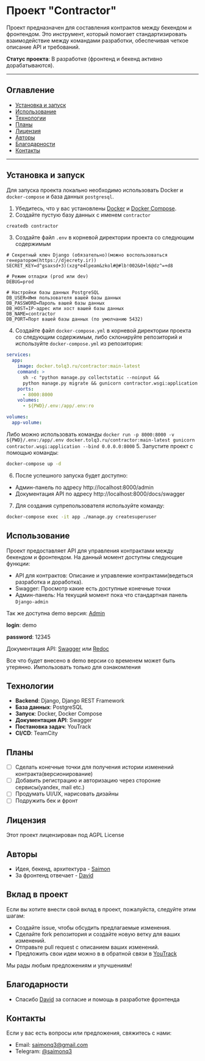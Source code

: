 # Проект "Contractor"

Проект предназначен для составления контрактов между бекендом и фронтендом. Это инструмент, который помогает стандартизировать взаимодействие между командами разработки, обеспечивая четкое описание API и требований.

**Статус проекта**: В разработке (фронтенд и бекенд активно дорабатываются).

---

## Оглавление

- [Установка и запуск](#установка-и-запуск)
- [Использование](#использование)
- [Технологии](#технологии)
- [Планы](#планы)
- [Лицензия](#лицензия)
- [Авторы](#авторы)
- [Благодарности](#благодарности)
- [Контакты](#контакты)

---

## Установка и запуск

Для запуска проекта локально необходимо использовать Docker и `docker-compose` и база данных `postgresql`.

1. Убедитесь, что у вас установлены [Docker](https://docs.docker.com/get-docker/) и [Docker Compose](https://docs.docker.com/compose/install/).
2. Создайте пустую базу данных с именем `contractor`
```bash
createdb contractor
```
3. Создайте файл `.env`  в корневой директории проекта со следующим содержимым
```dotenv
# Секретный ключ Django (обязательно)(можно воспользоваться генератором(https://djecrety.ir))
SECRET_KEY=d^gsaxsd+3)(xzg*e4lpeam&zkol#@#lb!002&0+l6@dz^=+d8

# Режим отладки (prod или dev)
DEBUG=prod

# Настройки базы данных PostgreSQL
DB_USER=Имя пользователя вашей базы данных
DB_PASSWORD=Пароль вашей базы данных
DB_HOST=IP-адрес или хост вашей базы данных
DB_NAME=contractor
DB_PORT=Порт вашей базы данных (по умолчанию 5432)
```
4. Создайте файл `docker-compose.yml` в корневой директории проекта со следующим содержимым,
либо склонируйте репозиторий и используйте `docker-compose.yml` из репозитория:

```yaml
services:
  app:
    image: docker.tolq3.ru/contractor:main-latest
    command: >
      sh -c "python manage.py collectstatic --noinput && 
      python manage.py migrate && gunicorn contractor.wsgi:application --bind 0.0.0.0:8000"
    ports:
      - 8000:8000
    volumes:
      - ${PWD}/.env:/app/.env:ro

volumes:
  app-volume:
```
Либо можно использовать команды ```docker run -p 8000:8000 -v ${PWD}/.env:/app/.env docker.tolq3.ru/contractor:main-latest gunicorn contractor.wsgi:application --bind 0.0.0.0:8000```
5. Запустите проект с помощью команды:
```bash 
docker-compose up -d
```
6. После успешного запуска будет доступно:
 - Админ-панель по адресу http://localhost:8000/admin
 - Документация API по адресу http://localhost:8000/docs/swagger

7. Для создания супрепользователя используйте команду:
```bash
docker-compose exec -it app ./manage.py createsuperuser
```

## Использование

Проект предоставляет API для управления контрактами между бекендом и фронтендом. На данный момент доступны следующие функции:

- API для контрактов: Описание и управление контрактами(ведеться разработка и доработка).
- Swagger: Просмотр какие есть доступные конечные точки
- Админ-панель: На текущий момент пока что стандартная панель `Django-admin`

Так же доступна demo версия: [Admin](https://contractor.tolq3.ru/admin)

**login**: demo

**password**: 12345


Документация API: [Swagger](https://contractor.tolq3.ru/docs/swagger/) или [Redoc](https://contractor.tolq3.ru/docs/redoc/) 

Все что будет внесено в demo версии со временем может быть утерянно. Импользовать только для ознакомления

## Технологии

- **Backend**: Django, Django REST Framework
- **База данных**: PostgreSQL
- **Запуск**: Docker, Docker Compose
- **Документация API**: Swagger
- **Постановка задач**: YouTrack
- **CI/CD**: TeamCity

## Планы

* [ ] Сделать конечные точки для получения истории изменений контракта(версионирование)
* [ ] Добавить регистрацию и авторизацию через стороние сервисы(yandex, mail etc.)
* [ ] Продумать UI/UX, нарисовать дизайны
* [ ] Подружить бек и фронт

## Лицензия

Этот проект лицензирован под AGPL License

## Авторы

- Идея, бекенд, архитектура  - [Saimon](https://github.com/saimonq3)
- За фронтенд отвечает - [David](https://github.com/DAVIDhaker)

## Вклад в проект

Если вы хотите внести свой вклад в проект, пожалуйста, следуйте этим шагам:

- Создайте issue, чтобы обсудить предлагаемые изменения.
- Сделайте fork репозитория и создайте новую ветку для ваших изменений.
- Отправьте pull request с описанием ваших изменений.
- Предложить свои идеи можно в в обратной связи в [YouTrack](https://yt.tolq3.ru/form/4caa593a-d6c0-4f00-beac-1f394f8719fc)


Мы рады любым предложениям и улучшениям!

## Благодарности

- Спасибо [David](https://github.com/DAVIDhaker) за согласие и помощь в разработке фронтенда

## Контакты

Если у вас есть вопросы или предложения, свяжитесь с нами:

- Email: [saimonq3@gmail.com](mailto:saimonq3@gmail.com)
- Telegram: [@saimonq3](https://t.me/saimonq3)